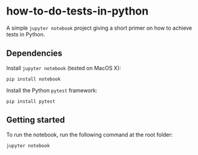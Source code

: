 # how-to-do-tests-in-python

A simple `jupyter notebook` project giving a short primer on how to achieve tests in Python.

## Dependencies

Install `jupyter notebook` (tested on MacOS X):

    pip install notebook

Install the Python `pytest` framework:

    pip install pytest

## Getting started

To run the notebook, run the following command at the root folder:

    jupyter notebook

